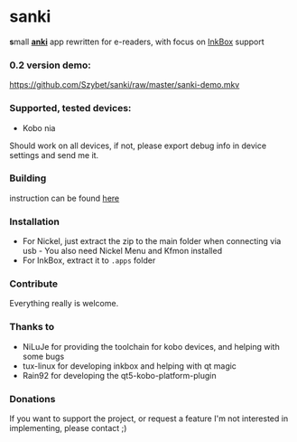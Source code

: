 # sanki
**s**mall [**anki**](https://apps.ankiweb.net) app rewritten for e-readers, with focus on [InkBox](https://github.com/Kobo-InkBox/inkbox) support

### 0.2 version demo:
https://github.com/Szybet/sanki/raw/master/sanki-demo.mkv

### Supported, tested devices:
- Kobo nia

Should work on all devices, if not, please export debug info in device settings and send me it.

### Building
instruction can be found [here](https://github.com/Szybet/kobo-nia-audio/tree/main/apps-on-kobo)

### Installation
- For Nickel, just extract the zip to the main folder when connecting via usb - You also need Nickel Menu and Kfmon installed
- For InkBox, extract it to `.apps` folder

### Contribute
Everything really is welcome. 

### Thanks to
- NiLuJe for providing the toolchain for kobo devices, and helping with some bugs
- tux-linux for developing inkbox and helping with qt magic
- Rain92 for developing the qt5-kobo-platform-plugin

### Donations
If you want to support the project, or request a feature I'm not interested in implementing, please contact ;)
